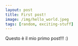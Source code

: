 ```yaml
---
layout: post
title: First post!
image: /img/hello_world.jpeg
tags: [random, exciting-stuff]
---
```


Questo è il mio primo post!!! :)
